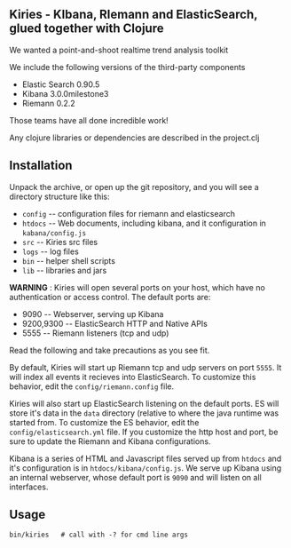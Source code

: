 ## Kiries - KIbana, RIemann and ElasticSearch, glued together with Clojure

We wanted a point-and-shoot realtime trend analysis toolkit

We include the following versions of the third-party components

* Elastic Search 0.90.5
* Kibana 3.0.0milestone3
* Riemann 0.2.2

Those teams have all done incredible work!

Any clojure libraries or dependencies are described in the project.clj

## Installation

Unpack the archive, or open up the git repository, and you will see a
directory structure like this:

 * `config` -- configuration files for riemann and elasticsearch
 * `htdocs` -- Web documents, including kibana, and it configuration in `kabana/config.js`
 * `src` -- Kiries src files
 * `logs` -- log files
 * `bin` -- helper shell scripts
 * `lib` -- libraries and jars

__WARNING__ : Kiries will open several ports on your host, which have
no authentication or access control. The default ports are:

 * 9090 -- Webserver, serving up Kibana
 * 9200,9300 -- ElasticSearch HTTP and Native APIs
 * 5555 -- Riemann listeners (tcp and udp)

Read the following and take precautions as you see fit.

By default, Kiries will start up Riemann tcp and udp servers on port
`5555`.  It will index all events it recieves into ElasticSearch.  To
customize this behavior, edit the `config/riemann.config` file.

Kiries will also start up ElasticSearch listening on the default
ports.  ES will store it's data in the `data` directory (relative to
where the java runtime was started from.  To customize the ES
behavior, edit the `config/elasticsearch.yml` file.  If you customize
the http host and port, be sure to update the Riemann and Kibana
configurations.

Kibana is a series of HTML and Javascript files served up from
`htdocs` and it's configuration is in `htdocs/kibana/config.js`.  We
serve up Kibana using an internal webserver, whose default port is
`9090` and will listen on all interfaces.

## Usage

	bin/kiries   # call with -? for cmd line args



